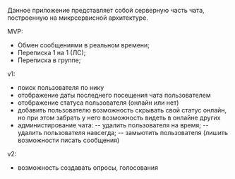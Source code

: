 Данное приложение представляет собой серверную часть чата, построенную на микрсервисной архитектуре.

MVP:
- Обмен сообщениями в реальном времени;
- Переписка 1 на 1 (ЛС);
- Переписка в группе;

v1:
- поиск пользователя по нику
- отображение даты последнего посещения чата пользователем
- отображение статуса пользователя (онлайн или нет)
- добавить пользователю возможность скрывать свой статус онлайн, но при этом забрать у него возможность видеть в онлайне других 
- администирование чата:
-- удалить пользователя на время;
-- удалить пользователя навсегда;
-- замьютить пользователя (лишить возможности писать сообщения)

v2:
- возможность создавать опросы, голосования